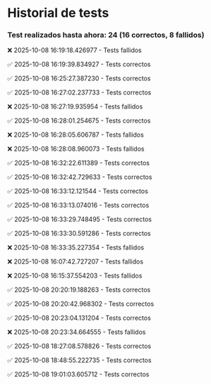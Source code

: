 # Historial de tests
### Test realizados hasta ahora: 24 (16 correctos, 8 fallidos)
❌ 2025-10-08 16:19:18.426977 - Tests fallidos

✅ 2025-10-08 16:19:39.834927 - Tests correctos

✅ 2025-10-08 16:25:27.387230 - Tests correctos

✅ 2025-10-08 16:27:02.237733 - Tests correctos

❌ 2025-10-08 16:27:19.935954 - Tests fallidos

✅ 2025-10-08 16:28:01.254675 - Tests correctos

❌ 2025-10-08 16:28:05.606787 - Tests fallidos

❌ 2025-10-08 16:28:08.960073 - Tests fallidos

✅ 2025-10-08 16:32:22.611389 - Tests correctos

✅ 2025-10-08 16:32:42.729633 - Tests correctos

✅ 2025-10-08 16:33:12.121544 - Tests correctos

✅ 2025-10-08 16:33:13.074016 - Tests correctos

✅ 2025-10-08 16:33:29.748495 - Tests correctos

✅ 2025-10-08 16:33:30.591286 - Tests correctos

❌ 2025-10-08 16:33:35.227354 - Tests fallidos

❌ 2025-10-08 16:07:42.727207 - Tests fallidos

❌ 2025-10-08 16:15:37.554203 - Tests fallidos

✅ 2025-10-08 20:20:19.188263 - Tests correctos

✅ 2025-10-08 20:20:42.968302 - Tests correctos

✅ 2025-10-08 20:23:04.131204 - Tests correctos

❌ 2025-10-08 20:23:34.664555 - Tests fallidos

✅ 2025-10-08 18:27:08.578826 - Tests correctos

✅ 2025-10-08 18:48:55.222735 - Tests correctos

✅ 2025-10-08 19:01:03.605712 - Tests correctos
